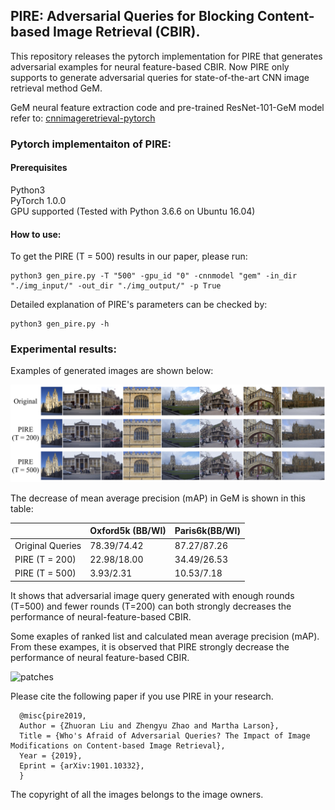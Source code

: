 ## PIRE: Adversarial Queries for Blocking Content-based Image Retrieval (CBIR).

This repository releases the pytorch implementation for PIRE that generates adversarial examples for neural feature-based CBIR.
Now PIRE only supports to generate adversarial queries for state-of-the-art CNN image retrieval method GeM. 

GeM neural feature extraction code and pre-trained ResNet-101-GeM model refer to:
[cnnimageretrieval-pytorch](https://github.com/filipradenovic/cnnimageretrieval-pytorch)

### Pytorch implementaiton of PIRE:
#### Prerequisites

Python3<br/>
PyTorch 1.0.0<br/>
GPU supported (Tested with Python 3.6.6 on Ubuntu 16.04)<br/>

#### How to use:

To get the PIRE (T = 500) results in our paper, please run:

```
python3 gen_pire.py -T "500" -gpu_id "0" -cnnmodel "gem" -in_dir "./img_input/" -out_dir "./img_output/" -p True
```


Detailed explanation of PIRE's parameters can be checked by:

```
python3 gen_pire.py -h
```

### Experimental results:
	
Examples of generated images are shown below:

![patches](https://github.com/liuzrcc/PIRE/blob/master/examples/PIRE_exp_1.jpg)



The decrease of mean average precision (mAP) in GeM is shown in this table:



|                  | Oxford5k (BB/WI)                   | Paris6k(BB/WI)                     |
|------------------|-----------------------------|-----------------------------|
| Original Queries | 78.39/74.42                 | 87.27/87.26                 |
| PIRE (T = 200)   | 22.98/18.00                 | 34.49/26.53                 |
| PIRE (T = 500)   | 3.93/2.31                   | 10.53/7.18                  |



It shows that adversarial image query generated with enough rounds (T=500) and fewer rounds (T=200) can both
strongly decreases the performance of neural-feature-based CBIR.



Some exaples of ranked list and calculated mean average precision (mAP). From these exampes, it is observed that PIRE strongly decrease the performance of neural feature-based CBIR.

![patches](https://github.com/liuzrcc/PIRE/blob/master/examples/PIRE_exp_2.jpg)





Please cite the following paper if you use PIRE in your research.

      @misc{pire2019,
      Author = {Zhuoran Liu and Zhengyu Zhao and Martha Larson},
      Title = {Who's Afraid of Adversarial Queries? The Impact of Image Modifications on Content-based Image Retrieval},
      Year = {2019},
      Eprint = {arXiv:1901.10332},
      }
      
The copyright of all the images belongs to the image owners.
